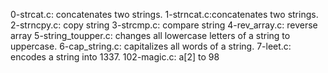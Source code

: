 0-strcat.c: concatenates two strings.
1-strncat.c:concatenates two strings.
2-strncpy.c: copy string
3-strcmp.c: compare string
4-rev_array.c: reverse array
5-string_toupper.c: changes all lowercase letters of a string to uppercase.
6-cap_string.c: capitalizes all words of a string.
7-leet.c: encodes a string into 1337.
102-magic.c: a[2] to 98
